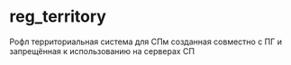 # reg_territory
Рофл территориальная система для СПм созданная совместно с ПГ и запрещённая к использованию на серверах СП
